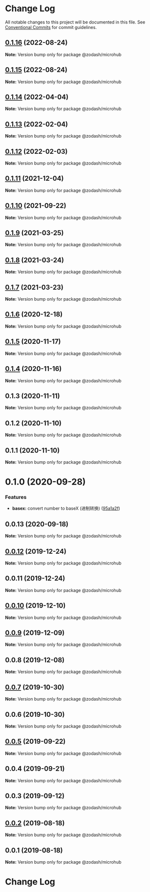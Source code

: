 # Change Log

All notable changes to this project will be documented in this file.
See [Conventional Commits](https://conventionalcommits.org) for commit guidelines.

## [0.1.16](https://github.com/zcorky/zodash/compare/@zodash/microhub@0.1.15...@zodash/microhub@0.1.16) (2022-08-24)

**Note:** Version bump only for package @zodash/microhub





## [0.1.15](https://github.com/zcorky/zodash/compare/@zodash/microhub@0.1.14...@zodash/microhub@0.1.15) (2022-08-24)

**Note:** Version bump only for package @zodash/microhub





## [0.1.14](https://github.com/zcorky/zodash/compare/@zodash/microhub@0.1.13...@zodash/microhub@0.1.14) (2022-04-04)

**Note:** Version bump only for package @zodash/microhub





## [0.1.13](https://github.com/zcorky/zodash/compare/@zodash/microhub@0.1.12...@zodash/microhub@0.1.13) (2022-02-04)

**Note:** Version bump only for package @zodash/microhub





## [0.1.12](https://github.com/zcorky/zodash/compare/@zodash/microhub@0.1.11...@zodash/microhub@0.1.12) (2022-02-03)

**Note:** Version bump only for package @zodash/microhub





## [0.1.11](https://github.com/zcorky/zodash/compare/@zodash/microhub@0.1.10...@zodash/microhub@0.1.11) (2021-12-04)

**Note:** Version bump only for package @zodash/microhub





## [0.1.10](https://github.com/zcorky/zodash/compare/@zodash/microhub@0.1.9...@zodash/microhub@0.1.10) (2021-09-22)

**Note:** Version bump only for package @zodash/microhub





## [0.1.9](https://github.com/zcorky/zodash/compare/@zodash/microhub@0.1.8...@zodash/microhub@0.1.9) (2021-03-25)

**Note:** Version bump only for package @zodash/microhub





## [0.1.8](https://github.com/zcorky/zodash/compare/@zodash/microhub@0.1.7...@zodash/microhub@0.1.8) (2021-03-24)

**Note:** Version bump only for package @zodash/microhub





## [0.1.7](https://github.com/zcorky/zodash/compare/@zodash/microhub@0.1.6...@zodash/microhub@0.1.7) (2021-03-23)

**Note:** Version bump only for package @zodash/microhub





## [0.1.6](https://github.com/zcorky/zodash/compare/@zodash/microhub@0.1.5...@zodash/microhub@0.1.6) (2020-12-18)

**Note:** Version bump only for package @zodash/microhub





## [0.1.5](https://github.com/zcorky/zodash/compare/@zodash/microhub@0.1.4...@zodash/microhub@0.1.5) (2020-11-17)

**Note:** Version bump only for package @zodash/microhub





## [0.1.4](https://github.com/zcorky/zodash/compare/@zodash/microhub@0.1.3...@zodash/microhub@0.1.4) (2020-11-16)

**Note:** Version bump only for package @zodash/microhub





## 0.1.3 (2020-11-11)

**Note:** Version bump only for package @zodash/microhub





## 0.1.2 (2020-11-10)

**Note:** Version bump only for package @zodash/microhub





## 0.1.1 (2020-11-10)

**Note:** Version bump only for package @zodash/microhub





# 0.1.0 (2020-09-28)


### Features

* **basex:** convert number to baseX (进制转换) ([95a1a2f](https://github.com/zcorky/zodash/commit/95a1a2f361d73de5caa3b8e297c1643e97e40983))





## 0.0.13 (2020-09-18)

**Note:** Version bump only for package @zodash/microhub





## [0.0.12](https://github.com/zcorky/zodash/compare/@zodash/microhub@0.0.11...@zodash/microhub@0.0.12) (2019-12-24)

**Note:** Version bump only for package @zodash/microhub





## 0.0.11 (2019-12-24)

**Note:** Version bump only for package @zodash/microhub





## [0.0.10](https://github.com/zcorky/zodash/compare/@zodash/microhub@0.0.9...@zodash/microhub@0.0.10) (2019-12-10)

**Note:** Version bump only for package @zodash/microhub





## [0.0.9](https://github.com/zcorky/zodash/compare/@zodash/microhub@0.0.8...@zodash/microhub@0.0.9) (2019-12-09)

**Note:** Version bump only for package @zodash/microhub





## 0.0.8 (2019-12-08)

**Note:** Version bump only for package @zodash/microhub





## [0.0.7](https://github.com/zcorky/zodash/compare/@zodash/microhub@0.0.6...@zodash/microhub@0.0.7) (2019-10-30)

**Note:** Version bump only for package @zodash/microhub





## 0.0.6 (2019-10-30)

**Note:** Version bump only for package @zodash/microhub





## [0.0.5](https://github.com/zcorky/zodash/compare/@zodash/microhub@0.0.4...@zodash/microhub@0.0.5) (2019-09-22)

**Note:** Version bump only for package @zodash/microhub





## 0.0.4 (2019-09-21)

**Note:** Version bump only for package @zodash/microhub





## 0.0.3 (2019-09-12)

**Note:** Version bump only for package @zodash/microhub





## [0.0.2](https://github.com/zcorky/zodash/compare/@zodash/microhub@0.0.1...@zodash/microhub@0.0.2) (2019-08-18)

**Note:** Version bump only for package @zodash/microhub





## 0.0.1 (2019-08-18)

**Note:** Version bump only for package @zodash/microhub





# Change Log
